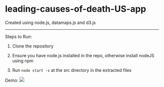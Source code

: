 # leading-causes-of-death-US-app

Created using node.js, datamaps.js and d3.js
____________________________________________

Steps to Run:

1. Clone the repository

2. Ensure you have node.js installed in the repo, otherwise install nodeJS using npm 

3. Run `node start -s` at the src directory in the extracted files

Demo:
![](https://github.com/sakethsaxena/leading-causes-of-death-US-app/blob/master/leading_causes_of_death.gif)
